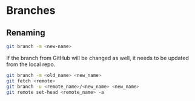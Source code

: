 # Branches

## Renaming

```bash
git branch -m <new-name>
```

If the branch from GitHub will be changed as well, it needs to be updated from the local repo.

```bash
git branch -m <old_name> <new_name>
git fetch <remote>
git branch -u <remote_name>/<new_name> <new_name>
git remote set-head <remote_name> -a
```
